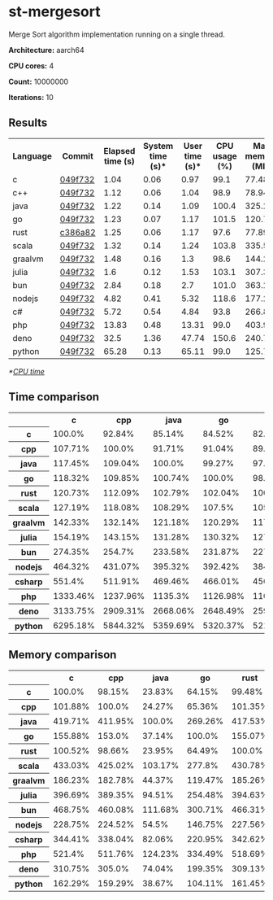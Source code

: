 # st-mergesort

Merge Sort algorithm implementation running on a single thread.

**Architecture:** aarch64

**CPU cores:** 4

**Count:** 10000000

**Iterations:** 10

## Results

<table>
  <tr>
    <th>Language</th>
    <th>Commit</th>
    <th>Elapsed time (s)</th>
    <th>System time (s)*</th>
    <th>User time (s)*</th>
    <th>CPU usage (%)</th>
    <th>Max memory (MB)</th>
  </tr>
  <tr>
    <td>c</td>
    <td>
      <a href="https://github.com/leroyguillaume/langbench/blob/049f7326057b767701b1f30b88454cc690538d73/benchmarks/c">
        049f732
      </a>
    </td>
    <td>1.04</td>
    <td>0.06</td>
    <td>0.97</td>
    <td>99.1</td>
    <td>77.48</td>
  </tr>
  <tr>
    <td>c++</td>
    <td>
      <a href="https://github.com/leroyguillaume/langbench/blob/049f7326057b767701b1f30b88454cc690538d73/benchmarks/cpp">
        049f732
      </a>
    </td>
    <td>1.12</td>
    <td>0.06</td>
    <td>1.04</td>
    <td>98.9</td>
    <td>78.94</td>
  </tr>
  <tr>
    <td>java</td>
    <td>
      <a href="https://github.com/leroyguillaume/langbench/blob/049f7326057b767701b1f30b88454cc690538d73/benchmarks/java">
        049f732
      </a>
    </td>
    <td>1.22</td>
    <td>0.14</td>
    <td>1.09</td>
    <td>100.4</td>
    <td>325.2</td>
  </tr>
  <tr>
    <td>go</td>
    <td>
      <a href="https://github.com/leroyguillaume/langbench/blob/049f7326057b767701b1f30b88454cc690538d73/benchmarks/go">
        049f732
      </a>
    </td>
    <td>1.23</td>
    <td>0.07</td>
    <td>1.17</td>
    <td>101.5</td>
    <td>120.78</td>
  </tr>
  <tr>
    <td>rust</td>
    <td>
      <a href="https://github.com/leroyguillaume/langbench/blob/c386a8274fd750977ac1ca64b8d908d63889f872/benchmarks/rust">
        c386a82
      </a>
    </td>
    <td>1.25</td>
    <td>0.06</td>
    <td>1.17</td>
    <td>97.6</td>
    <td>77.89</td>
  </tr>
  <tr>
    <td>scala</td>
    <td>
      <a href="https://github.com/leroyguillaume/langbench/blob/049f7326057b767701b1f30b88454cc690538d73/benchmarks/scala">
        049f732
      </a>
    </td>
    <td>1.32</td>
    <td>0.14</td>
    <td>1.24</td>
    <td>103.8</td>
    <td>335.52</td>
  </tr>
  <tr>
    <td>graalvm</td>
    <td>
      <a href="https://github.com/leroyguillaume/langbench/blob/049f7326057b767701b1f30b88454cc690538d73/benchmarks/graalvm">
        049f732
      </a>
    </td>
    <td>1.48</td>
    <td>0.16</td>
    <td>1.3</td>
    <td>98.6</td>
    <td>144.29</td>
  </tr>
  <tr>
    <td>julia</td>
    <td>
      <a href="https://github.com/leroyguillaume/langbench/blob/049f7326057b767701b1f30b88454cc690538d73/benchmarks/julia">
        049f732
      </a>
    </td>
    <td>1.6</td>
    <td>0.12</td>
    <td>1.53</td>
    <td>103.1</td>
    <td>307.36</td>
  </tr>
  <tr>
    <td>bun</td>
    <td>
      <a href="https://github.com/leroyguillaume/langbench/blob/049f7326057b767701b1f30b88454cc690538d73/benchmarks/bun">
        049f732
      </a>
    </td>
    <td>2.84</td>
    <td>0.18</td>
    <td>2.7</td>
    <td>101.0</td>
    <td>363.2</td>
  </tr>
  <tr>
    <td>nodejs</td>
    <td>
      <a href="https://github.com/leroyguillaume/langbench/blob/049f7326057b767701b1f30b88454cc690538d73/benchmarks/nodejs">
        049f732
      </a>
    </td>
    <td>4.82</td>
    <td>0.41</td>
    <td>5.32</td>
    <td>118.6</td>
    <td>177.24</td>
  </tr>
  <tr>
    <td>c#</td>
    <td>
      <a href="https://github.com/leroyguillaume/langbench/blob/049f7326057b767701b1f30b88454cc690538d73/benchmarks/csharp">
        049f732
      </a>
    </td>
    <td>5.72</td>
    <td>0.54</td>
    <td>4.84</td>
    <td>93.8</td>
    <td>266.86</td>
  </tr>
  <tr>
    <td>php</td>
    <td>
      <a href="https://github.com/leroyguillaume/langbench/blob/049f7326057b767701b1f30b88454cc690538d73/benchmarks/php">
        049f732
      </a>
    </td>
    <td>13.83</td>
    <td>0.48</td>
    <td>13.31</td>
    <td>99.0</td>
    <td>403.99</td>
  </tr>
  <tr>
    <td>deno</td>
    <td>
      <a href="https://github.com/leroyguillaume/langbench/blob/049f7326057b767701b1f30b88454cc690538d73/benchmarks/deno">
        049f732
      </a>
    </td>
    <td>32.5</td>
    <td>1.36</td>
    <td>47.74</td>
    <td>150.6</td>
    <td>240.78</td>
  </tr>
  <tr>
    <td>python</td>
    <td>
      <a href="https://github.com/leroyguillaume/langbench/blob/049f7326057b767701b1f30b88454cc690538d73/benchmarks/python">
        049f732
      </a>
    </td>
    <td>65.28</td>
    <td>0.13</td>
    <td>65.11</td>
    <td>99.0</td>
    <td>125.75</td>
  </tr>
</table>

*\*[CPU time](https://en.wikipedia.org/wiki/CPU_time)*

## Time comparison

<table>
  <tr>
    <th></th>
    <th>c</th>
    <th>cpp</th>
    <th>java</th>
    <th>go</th>
    <th>rust</th>
    <th>scala</th>
    <th>graalvm</th>
    <th>julia</th>
    <th>bun</th>
    <th>nodejs</th>
    <th>csharp</th>
    <th>php</th>
    <th>deno</th>
    <th>python</th>
  </tr>
  <tr>
    <th>c</th>
    <td>100.0%</td>
    <td>92.84%</td>
    <td>85.14%</td>
    <td>84.52%</td>
    <td>82.83%</td>
    <td>78.62%</td>
    <td>70.26%</td>
    <td>64.85%</td>
    <td>36.45%</td>
    <td>21.54%</td>
    <td>18.14%</td>
    <td>7.5%</td>
    <td>3.19%</td>
    <td>1.59%</td>
  </tr>
  <tr>
    <th>cpp</th>
    <td>107.71%</td>
    <td>100.0%</td>
    <td>91.71%</td>
    <td>91.04%</td>
    <td>89.22%</td>
    <td>84.69%</td>
    <td>75.68%</td>
    <td>69.86%</td>
    <td>39.26%</td>
    <td>23.2%</td>
    <td>19.53%</td>
    <td>8.08%</td>
    <td>3.44%</td>
    <td>1.71%</td>
  </tr>
  <tr>
    <th>java</th>
    <td>117.45%</td>
    <td>109.04%</td>
    <td>100.0%</td>
    <td>99.27%</td>
    <td>97.28%</td>
    <td>92.34%</td>
    <td>82.52%</td>
    <td>76.17%</td>
    <td>42.81%</td>
    <td>25.3%</td>
    <td>21.3%</td>
    <td>8.81%</td>
    <td>3.75%</td>
    <td>1.87%</td>
  </tr>
  <tr>
    <th>go</th>
    <td>118.32%</td>
    <td>109.85%</td>
    <td>100.74%</td>
    <td>100.0%</td>
    <td>98.0%</td>
    <td>93.03%</td>
    <td>83.13%</td>
    <td>76.74%</td>
    <td>43.13%</td>
    <td>25.48%</td>
    <td>21.46%</td>
    <td>8.87%</td>
    <td>3.78%</td>
    <td>1.88%</td>
  </tr>
  <tr>
    <th>rust</th>
    <td>120.73%</td>
    <td>112.09%</td>
    <td>102.79%</td>
    <td>102.04%</td>
    <td>100.0%</td>
    <td>94.92%</td>
    <td>84.82%</td>
    <td>78.3%</td>
    <td>44.01%</td>
    <td>26.0%</td>
    <td>21.9%</td>
    <td>9.05%</td>
    <td>3.85%</td>
    <td>1.92%</td>
  </tr>
  <tr>
    <th>scala</th>
    <td>127.19%</td>
    <td>118.08%</td>
    <td>108.29%</td>
    <td>107.5%</td>
    <td>105.35%</td>
    <td>100.0%</td>
    <td>89.36%</td>
    <td>82.49%</td>
    <td>46.36%</td>
    <td>27.39%</td>
    <td>23.07%</td>
    <td>9.54%</td>
    <td>4.06%</td>
    <td>2.02%</td>
  </tr>
  <tr>
    <th>graalvm</th>
    <td>142.33%</td>
    <td>132.14%</td>
    <td>121.18%</td>
    <td>120.29%</td>
    <td>117.89%</td>
    <td>111.9%</td>
    <td>100.0%</td>
    <td>92.31%</td>
    <td>51.88%</td>
    <td>30.65%</td>
    <td>25.81%</td>
    <td>10.67%</td>
    <td>4.54%</td>
    <td>2.26%</td>
  </tr>
  <tr>
    <th>julia</th>
    <td>154.19%</td>
    <td>143.15%</td>
    <td>131.28%</td>
    <td>130.32%</td>
    <td>127.72%</td>
    <td>121.23%</td>
    <td>108.33%</td>
    <td>100.0%</td>
    <td>56.2%</td>
    <td>33.21%</td>
    <td>27.96%</td>
    <td>11.56%</td>
    <td>4.92%</td>
    <td>2.45%</td>
  </tr>
  <tr>
    <th>bun</th>
    <td>274.35%</td>
    <td>254.7%</td>
    <td>233.58%</td>
    <td>231.87%</td>
    <td>227.24%</td>
    <td>215.69%</td>
    <td>192.75%</td>
    <td>177.92%</td>
    <td>100.0%</td>
    <td>59.09%</td>
    <td>49.76%</td>
    <td>20.57%</td>
    <td>8.75%</td>
    <td>4.36%</td>
  </tr>
  <tr>
    <th>nodejs</th>
    <td>464.32%</td>
    <td>431.07%</td>
    <td>395.32%</td>
    <td>392.42%</td>
    <td>384.58%</td>
    <td>365.05%</td>
    <td>326.22%</td>
    <td>301.13%</td>
    <td>169.24%</td>
    <td>100.0%</td>
    <td>84.21%</td>
    <td>34.82%</td>
    <td>14.82%</td>
    <td>7.38%</td>
  </tr>
  <tr>
    <th>csharp</th>
    <td>551.4%</td>
    <td>511.91%</td>
    <td>469.46%</td>
    <td>466.01%</td>
    <td>456.71%</td>
    <td>433.51%</td>
    <td>387.4%</td>
    <td>357.6%</td>
    <td>200.98%</td>
    <td>118.75%</td>
    <td>100.0%</td>
    <td>41.35%</td>
    <td>17.6%</td>
    <td>8.76%</td>
  </tr>
  <tr>
    <th>php</th>
    <td>1333.46%</td>
    <td>1237.96%</td>
    <td>1135.3%</td>
    <td>1126.98%</td>
    <td>1104.47%</td>
    <td>1048.37%</td>
    <td>936.86%</td>
    <td>864.79%</td>
    <td>486.05%</td>
    <td>287.19%</td>
    <td>241.83%</td>
    <td>100.0%</td>
    <td>42.55%</td>
    <td>21.18%</td>
  </tr>
  <tr>
    <th>deno</th>
    <td>3133.75%</td>
    <td>2909.31%</td>
    <td>2668.06%</td>
    <td>2648.49%</td>
    <td>2595.61%</td>
    <td>2463.76%</td>
    <td>2201.69%</td>
    <td>2032.33%</td>
    <td>1142.25%</td>
    <td>674.91%</td>
    <td>568.33%</td>
    <td>235.01%</td>
    <td>100.0%</td>
    <td>49.78%</td>
  </tr>
  <tr>
    <th>python</th>
    <td>6295.18%</td>
    <td>5844.32%</td>
    <td>5359.69%</td>
    <td>5320.37%</td>
    <td>5214.14%</td>
    <td>4949.28%</td>
    <td>4422.83%</td>
    <td>4082.61%</td>
    <td>2294.59%</td>
    <td>1355.78%</td>
    <td>1141.68%</td>
    <td>472.09%</td>
    <td>200.88%</td>
    <td>100.0%</td>
  </tr>
</table>

## Memory comparison

<table>
  <tr>
    <th></th>
    <th>c</th>
    <th>cpp</th>
    <th>java</th>
    <th>go</th>
    <th>rust</th>
    <th>scala</th>
    <th>graalvm</th>
    <th>julia</th>
    <th>bun</th>
    <th>nodejs</th>
    <th>csharp</th>
    <th>php</th>
    <th>deno</th>
    <th>python</th>
  </tr>
  <tr>
    <th>c</th>
    <td>100.0%</td>
    <td>98.15%</td>
    <td>23.83%</td>
    <td>64.15%</td>
    <td>99.48%</td>
    <td>23.09%</td>
    <td>53.7%</td>
    <td>25.21%</td>
    <td>21.33%</td>
    <td>43.72%</td>
    <td>29.04%</td>
    <td>19.18%</td>
    <td>32.18%</td>
    <td>61.62%</td>
  </tr>
  <tr>
    <th>cpp</th>
    <td>101.88%</td>
    <td>100.0%</td>
    <td>24.27%</td>
    <td>65.36%</td>
    <td>101.35%</td>
    <td>23.53%</td>
    <td>54.71%</td>
    <td>25.68%</td>
    <td>21.74%</td>
    <td>44.54%</td>
    <td>29.58%</td>
    <td>19.54%</td>
    <td>32.79%</td>
    <td>62.78%</td>
  </tr>
  <tr>
    <th>java</th>
    <td>419.71%</td>
    <td>411.95%</td>
    <td>100.0%</td>
    <td>269.26%</td>
    <td>417.53%</td>
    <td>96.92%</td>
    <td>225.38%</td>
    <td>105.8%</td>
    <td>89.54%</td>
    <td>183.48%</td>
    <td>121.86%</td>
    <td>80.5%</td>
    <td>135.06%</td>
    <td>258.62%</td>
  </tr>
  <tr>
    <th>go</th>
    <td>155.88%</td>
    <td>153.0%</td>
    <td>37.14%</td>
    <td>100.0%</td>
    <td>155.07%</td>
    <td>36.0%</td>
    <td>83.7%</td>
    <td>39.3%</td>
    <td>33.25%</td>
    <td>68.14%</td>
    <td>45.26%</td>
    <td>29.9%</td>
    <td>50.16%</td>
    <td>96.05%</td>
  </tr>
  <tr>
    <th>rust</th>
    <td>100.52%</td>
    <td>98.66%</td>
    <td>23.95%</td>
    <td>64.49%</td>
    <td>100.0%</td>
    <td>23.21%</td>
    <td>53.98%</td>
    <td>25.34%</td>
    <td>21.44%</td>
    <td>43.94%</td>
    <td>29.19%</td>
    <td>19.28%</td>
    <td>32.35%</td>
    <td>61.94%</td>
  </tr>
  <tr>
    <th>scala</th>
    <td>433.03%</td>
    <td>425.02%</td>
    <td>103.17%</td>
    <td>277.8%</td>
    <td>430.78%</td>
    <td>100.0%</td>
    <td>232.53%</td>
    <td>109.16%</td>
    <td>92.38%</td>
    <td>189.3%</td>
    <td>125.73%</td>
    <td>83.05%</td>
    <td>139.35%</td>
    <td>266.82%</td>
  </tr>
  <tr>
    <th>graalvm</th>
    <td>186.23%</td>
    <td>182.78%</td>
    <td>44.37%</td>
    <td>119.47%</td>
    <td>185.26%</td>
    <td>43.01%</td>
    <td>100.0%</td>
    <td>46.95%</td>
    <td>39.73%</td>
    <td>81.41%</td>
    <td>54.07%</td>
    <td>35.72%</td>
    <td>59.93%</td>
    <td>114.75%</td>
  </tr>
  <tr>
    <th>julia</th>
    <td>396.69%</td>
    <td>389.35%</td>
    <td>94.51%</td>
    <td>254.48%</td>
    <td>394.63%</td>
    <td>91.61%</td>
    <td>213.01%</td>
    <td>100.0%</td>
    <td>84.63%</td>
    <td>173.41%</td>
    <td>115.18%</td>
    <td>76.08%</td>
    <td>127.66%</td>
    <td>244.43%</td>
  </tr>
  <tr>
    <th>bun</th>
    <td>468.75%</td>
    <td>460.08%</td>
    <td>111.68%</td>
    <td>300.71%</td>
    <td>466.31%</td>
    <td>108.25%</td>
    <td>251.71%</td>
    <td>118.17%</td>
    <td>100.0%</td>
    <td>204.92%</td>
    <td>136.1%</td>
    <td>89.9%</td>
    <td>150.84%</td>
    <td>288.83%</td>
  </tr>
  <tr>
    <th>nodejs</th>
    <td>228.75%</td>
    <td>224.52%</td>
    <td>54.5%</td>
    <td>146.75%</td>
    <td>227.56%</td>
    <td>52.83%</td>
    <td>122.83%</td>
    <td>57.67%</td>
    <td>48.8%</td>
    <td>100.0%</td>
    <td>66.42%</td>
    <td>43.87%</td>
    <td>73.61%</td>
    <td>140.95%</td>
  </tr>
  <tr>
    <th>csharp</th>
    <td>344.41%</td>
    <td>338.04%</td>
    <td>82.06%</td>
    <td>220.95%</td>
    <td>342.62%</td>
    <td>79.54%</td>
    <td>184.94%</td>
    <td>86.82%</td>
    <td>73.47%</td>
    <td>150.56%</td>
    <td>100.0%</td>
    <td>66.06%</td>
    <td>110.83%</td>
    <td>212.22%</td>
  </tr>
  <tr>
    <th>php</th>
    <td>521.4%</td>
    <td>511.76%</td>
    <td>124.23%</td>
    <td>334.49%</td>
    <td>518.69%</td>
    <td>120.41%</td>
    <td>279.98%</td>
    <td>131.44%</td>
    <td>111.23%</td>
    <td>227.93%</td>
    <td>151.39%</td>
    <td>100.0%</td>
    <td>167.79%</td>
    <td>321.27%</td>
  </tr>
  <tr>
    <th>deno</th>
    <td>310.75%</td>
    <td>305.0%</td>
    <td>74.04%</td>
    <td>199.35%</td>
    <td>309.13%</td>
    <td>71.76%</td>
    <td>166.87%</td>
    <td>78.34%</td>
    <td>66.29%</td>
    <td>135.85%</td>
    <td>90.23%</td>
    <td>59.6%</td>
    <td>100.0%</td>
    <td>191.48%</td>
  </tr>
  <tr>
    <th>python</th>
    <td>162.29%</td>
    <td>159.29%</td>
    <td>38.67%</td>
    <td>104.11%</td>
    <td>161.45%</td>
    <td>37.48%</td>
    <td>87.15%</td>
    <td>40.91%</td>
    <td>34.62%</td>
    <td>70.95%</td>
    <td>47.12%</td>
    <td>31.13%</td>
    <td>52.23%</td>
    <td>100.0%</td>
  </tr>
</table>

